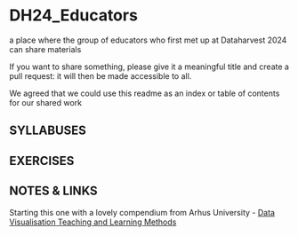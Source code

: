 # DH24_Educators
a place where the group of educators who first met up at Dataharvest 2024 can share materials

If you want to share something, please give it a meaningful title and create a pull request: it will then be made accessible to all. 

We agreed that we could use this readme as an index or table of contents for our shared work


## SYLLABUSES




## EXERCISES


##  NOTES & LINKS

Starting this one with a lovely compendium from Arhus University - [Data Visualisation Teaching and Learning Methods](https://visualization.info/)
